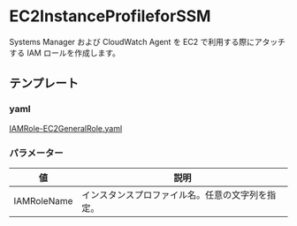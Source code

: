 # EC2InstanceProfileforSSM

Systems Manager および CloudWatch Agent を EC2 で利用する際にアタッチする IAM ロールを作成します。  

## テンプレート
### yaml
[IAMRole-EC2GeneralRole.yaml](yaml/IAMRole-EC2GeneralRole.yaml)

### パラメーター
|値|説明|
|---|---|
|IAMRoleName|インスタンスプロファイル名。任意の文字列を指定。|

